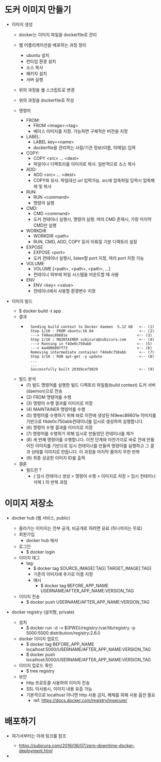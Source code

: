 
# 도커 이미지 만들기

- 이미지 생성
    - docker는 이미지 파일을 dockerfile로 관리

    - 웹 어플리케이션을 배포하는 과정 정리
        - ubuntu 설치
        - 런타임 환경 설치
        - 소스 복사
        - 패키지 설치
        - 서버 실행

    - 위의 과정을 쉘 스크립트로 변경
    - 위의 과정을 dockerfile로 작성
    
    - 명령어
        - FROM:
            - FROM \<image>:\<tag> 
            - 베이스 이미지를 지정. 가능하면 구체적은 버전을 지정
        - LABEL:
            - LABEL key=\<name> 
            - dockerfile을 관리하는 사람/기관 정보(이름, 이메일) 입력
        - COPY:
            - COPY \<src> ... \<dest> 
            - 파일이나 디렉토리를 이미지로 복사. 일반적으로 소스 복사
        - ADD:
            - ADD \<src> ... \<dest> 
            - COPY와 유사. 파일대신 url 입력가능. src에 압축파일 입력시 압축해제 및 복사
        - RUN:
            - RUN \<command>
            - 명령어 실행
        - CMD:
            - CMD \<command>
            - 도커 컨테이너 실행시, 명령어 실행. 여러 CMD 존재시, 가장 마지막 CMD만 실행
        - WORKDIR
            - WORKDIR \<path>
            - RUN, CMD, ADD, COPY 등이 이뤄질 기본 디렉토리 설정
        - EXPOSE
            - EXPOSE \<port>
            - 도커 컨테이너 실행시, listen할 port 지정, 여러 port 지정 가능
        - VOLUME
            - VOLUME \[\<path>, \<path>, \<path>, ...]
            - 컨테이너 외부에 파일 시스템을 마운트할 때 사용
        - ENV 
            - ENV \<key> \<value>
            - 컨테이너에서 사용할 환경변수 지정

- 이미지 빌드
    - $ docker build -t app .
    - 결과
        - ```
            Sending build context to Docker daemon  5.12 kB   <-- (1)
            Step 1/10 : FROM ubuntu:16.04                     <-- (2)
            ---> f49eec89601e                                <-- (3)
            Step 2/10 : MAINTAINER subicura@subicura.com      <-- (4)
            ---> Running in f4de0c750abb                     <-- (5)
            ---> 4a400609ff73                                <-- (6)
            Removing intermediate container f4de0c750abb      <-- (7)
            Step 3/10 : RUN apt-get -y update                 <-- (8)
            ...
            ...
            Successfully built 20369cef9829                   <-- (9)

          ```
    - 빌드 분석
        - (1) 빌드 명령어를 실행한 빌드 디렉토리 파일들(build context) 도커 서버(daemon)으로 전송
        - (2) FROM 명령어를 수행
        - (3) 명령어 수행 결과를 이미지로 저장
        - (4) MAINTAINER 명령어를 수행
        - (5) 명령어를 수행하기 위해 바로 이전에 생성된 f49eec89601e 이미지를 기반으로 f4de0c750abb컨테이너를 임시로 생성하여 실행합니다.
        - (6) 명령어 수행 결과를 이미지로 저장
        - (7) 명령어를 수행하기 위해 임시로 만들었던 컨테이너를 제거
        - (8) 세 번째 명령어를 수행합니다. 이전 단계와 마찬가지로 바로 전에 만들어진 이미지를 기반으로 임시 컨테이너를 만들어 명령어를 실행하고 그 결과 상태를 이미지로 만듭니다. 이 과정을 마지막 줄까지 무한 반복
        - (9) 최종 성공한 이미지 ID를 출력
    - 결론
        - 빌드란 ?
            - { 임시 컨테이너 생성 > 명령어 수행 > 이미지로 저장 > 임시 컨테이너 삭제 } 의 반복 과정

# 이미지 저장소

- docker hub (웹 서비스, public)
    - 올라가는 이미지는 전부 공개, 비공개로 하려면 유료 (하나까지는 무료)
    - 회원가입 
        - docker hub 에서
    - 로그인
        - $ docker login
    - 이미지 태그
        - tag: 
            - $ docker tag SOURCE_IMAGE[:TAG] TARGET_IMAGE[:TAG]
            - 기존의 이미지에 추가로 이름 지정
            - 예시
                - $ docker tag BEFORE_APP_NAME USERNAME/AFTER_APP_NAME:VERSION_TAG
    - 이미지 전송
        - $ docker push USERNAME/AFTER_APP_NAME:VERSION_TAG

- docker registry (설치형, private)
    - 설치
        - $ docker run -d -v ${PWD}/registry:/var/lib/registry -p 5000:5000 distribution/registry:2.6.0
    - docker 이미지 업로드
        - $ docker tag BEFORE_APP_NAME localhost:5000/USERNAME/AFTER_APP_NAME:VERSION_TAG
        - $ docker push localhost:5000/USERNAME/AFTER_APP_NAME:VERSION_TAG
    - 이미지 업로드 확인
        - $ tree registry
    - 보안
        - http 프로토콜 사용하여 이미지 전송
        - SSL 미사용시, 이미지 내용 유출 가능
        - 기본적으로 localhost 아니면 http 사용 금지, 해제를 위해 서용 옵션 필요
            - ref: https://docs.docker.com/registry/insecure/
      
# 배포하기

- 여기서부터는 아래 링크를 참조
    - https://subicura.com/2016/06/07/zero-downtime-docker-deployment.html

- 